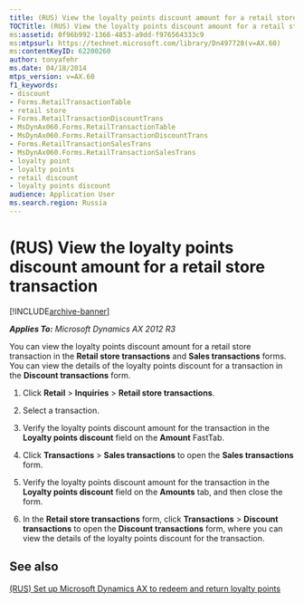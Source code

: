 ```yaml
---
title: (RUS) View the loyalty points discount amount for a retail store transaction
TOCTitle: (RUS) View the loyalty points discount amount for a retail store transaction
ms:assetid: 0f96b992-1366-4853-a9dd-f976564333c9
ms:mtpsurl: https://technet.microsoft.com/library/Dn497728(v=AX.60)
ms:contentKeyID: 62200260
author: tonyafehr
ms.date: 04/18/2014
mtps_version: v=AX.60
f1_keywords:
- discount
- Forms.RetailTransactionTable
- retail store
- Forms.RetailTransactionDiscountTrans
- MsDynAx060.Forms.RetailTransactionTable
- MsDynAx060.Forms.RetailTransactionDiscountTrans
- Forms.RetailTransactionSalesTrans
- MsDynAx060.Forms.RetailTransactionSalesTrans
- loyalty point
- loyalty points
- retail discount
- loyalty points discount
audience: Application User
ms.search.region: Russia
---
```


# (RUS) View the loyalty points discount amount for a retail store transaction 


[!INCLUDE[archive-banner](includes/archive-banner.md)]


_**Applies To:** Microsoft Dynamics AX 2012 R3_

You can view the loyalty points discount amount for a retail store transaction in the **Retail store transactions** and **Sales transactions** forms. You can view the details of the loyalty points discount for a transaction in the **Discount transactions** form.

1.  Click **Retail** \> **Inquiries** \> **Retail store transactions**.

2.  Select a transaction.

3.  Verify the loyalty points discount amount for the transaction in the **Loyalty points discount** field on the **Amount** FastTab.

4.  Click **Transactions** \> **Sales transactions** to open the **Sales transactions** form.

5.  Verify the loyalty points discount amount for the transaction in the **Loyalty points discount** field on the **Amounts** tab, and then close the form.

6.  In the **Retail store transactions** form, click **Transactions** \> **Discount transactions** to open the **Discount transactions** form, where you can view the details of the loyalty points discount for the transaction.

## See also

[(RUS) Set up Microsoft Dynamics AX to redeem and return loyalty points](rus-set-up-microsoft-dynamics-ax-to-redeem-and-return-loyalty-points.md)

  


